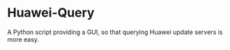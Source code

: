 # Huawei-Query
A Python script providing a GUI, so that querying Huawei update servers is more easy.

